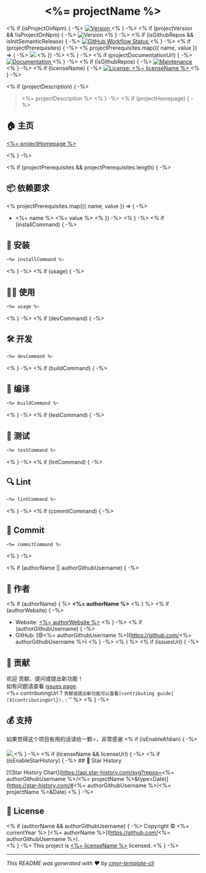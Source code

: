 <h1 align="center"><%= projectName %> </h1>
<p>
<% if (isProjectOnNpm) { -%>
  <a href="https://www.npmjs.com/package/<%= projectName %>" target="_blank">
    <img alt="Version" src="https://img.shields.io/npm/v/<%= projectName %>.svg">
  </a>
<% } -%>
<% if (projectVersion && !isProjectOnNpm) { -%>
  <img alt="Version" src="https://img.shields.io/badge/version-<%= projectVersion %>-blue.svg?cacheSeconds=2592000" />
<% } -%>
<% if (isGithubRepos && isInitSemanticRelease) { -%>
  <a href="<%= repositoryUrl %>/actions?query=workflow%3ARelease" target="_blank">
    <img alt="GitHub Workflow Status" src="https://img.shields.io/github/actions/workflow/status/<%= authorGithubUsername %>/<%= projectName %>/release.yml?branch=master">
  </a>
<% } -%>
<% if (projectPrerequisites) { -%>
<% projectPrerequisites.map(({ name, value }) => { -%>
  <img src="https://img.shields.io/badge/<%= name %>-<%= encodeURIComponent(value) %>-blue.svg" />
<% }) -%>
<% } -%>
<% if (projectDocumentationUrl) { -%>
  <a href="<%= projectDocumentationUrl %>" target="_blank">
    <img alt="Documentation" src="https://img.shields.io/badge/documentation-yes-brightgreen.svg" />
  </a>
<% } -%>
<% if (isGithubRepos) { -%>
  <a href="<%= repositoryUrl %>/graphs/commit-activity" target="_blank">
    <img alt="Maintenance" src="https://img.shields.io/badge/Maintained%3F-yes-green.svg" />
  </a>
<% } -%>
<% if (licenseName) { -%>
  <a href="<%= licenseUrl ? licenseUrl : '#' %>" target="_blank">
    <img alt="License: <%= licenseName %>" src="https://img.shields.io/<%= `badge/License-${licenseName}-yellow.svg` %>" />
  </a>
<% } -%>
</p>

<% if (projectDescription) { -%>

> <%= projectDescription %>
<% } -%>
<% if (projectHomepage) { -%>

## 🏠 主页

[<%= projectHomepage %>](<%= projectHomepage %>)

<% } -%>

<% if (projectPrerequisites && projectPrerequisites.length) { -%>

## 📦 依赖要求

<% projectPrerequisites.map(({ name, value }) => { -%>

- <%= name %> <%= value %>
<% }) -%>
<% } -%>
<% if (installCommand) { -%>

## 🚀 安装

```sh
<%= installCommand %>
```
<% } -%>
<% if (usage) { -%>

## 👨‍💻 使用

```sh
<%= usage %>
```
<% } -%>
<% if (devCommand) { -%>

## 🛠️ 开发

```sh
<%= devCommand %>
```
<% } -%>
<% if (buildCommand) { -%>

## 🔧 编译

```sh
<%= buildCommand %>
```
<% } -%>
<% if (testCommand) { -%>

## 🧪 测试

```sh
<%= testCommand %>
```
<% } -%>
<% if (lintCommand) { -%>

## 🔍 Lint

```sh
<%= lintCommand %>
```
<% } -%>
<% if (commitCommand) { -%>

## 💾 Commit

```sh
<%= commitCommand %>
```
<% } -%>

<% if (authorName || authorGithubUsername) { -%>

## 👤 作者

<% if (authorName) { %>
 **<%= authorName %>**
<% } %>
<% if (authorWebsite) { -%>

* Website: [<%= authorWebsite %>](<%= authorWebsite %>)
<% } -%>
<% if (authorGithubUsername) { -%>
* GitHub: [@<%= authorGithubUsername %>](https://github.com/<%= authorGithubUsername %>)
<% } -%>
<% } %>
<% if (issuesUrl) { -%>

## 🤝 贡献

欢迎 贡献、提问或提出新功能！<br />如有问题请查看 [issues page](<%= issuesUrl %>). <br/><%= contributingUrl ? `贡献或提出新功能可以查看[contributing guide](${contributingUrl}).` : '' %>
<% } -%>

## 💰 支持

如果觉得这个项目有用的话请给一颗⭐️，非常感谢
<% if (isEnableAfdian) { -%>

<a href="https://afdian.net/@<%= authorName %>">
  <img src="https://cdn.jsdelivr.net/gh/CaoMeiYouRen/image-hosting-01@master/images/202112181214695.png">
</a>
<% } -%>
<% if (licenseName && licenseUrl) { -%>
<% if (isEnableStarHistory) { -%>
## 🌟 Star History

[![Star History Chart](https://api.star-history.com/svg?repos=<%= authorGithubUsername %>/<%= projectName %>&type=Date)](https://star-history.com/#<%= authorGithubUsername %>/<%= projectName %>&Date)
<% } -%>
## 📝 License

<% if (authorName && authorGithubUsername) { -%>
Copyright © <%= currentYear %> [<%= authorName %>](https://github.com/<%= authorGithubUsername %>).<br />
<% } -%>
This project is [<%= licenseName %>](<%= licenseUrl %>) licensed.
<% } -%>

***
_This README was generated with ❤️ by [cmyr-template-cli](https://github.com/CaoMeiYouRen/cmyr-template-cli)_
